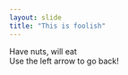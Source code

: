 ```yaml
---
layout: slide
title: "This is foolish"
---
```

Have nuts, will eat  
Use the left arrow to go back! 